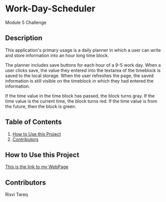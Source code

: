 # Work-Day-Scheduler
Module 5 Challenge
## Description
This application's primary usage is a daily planner in which a user can write and store information into an hour long time block.

The planner includes save buttons for each hour of a 9-5 work day. When a user clicks save, the value they entered into the textarea of the timeblock is saved to the local storage. When the user refreshes the page, the saved information is still visible on the timeblock in which they had entered the information.

If the time value in the time block has passed, the block turns gray. If the time value is the current time, the block turns red. If the time value is from the future, then the block is green.
## Table of Contents
<nav>
    <ol>
        <li><a href="#How to Use this Project">How to Use this Project</a></li>
        <li><a href="#Contributors">Contributors</a></li>
    </ol>
</nav>

## How to Use this Project
<a href="https://ivsir.github.io/Work-Day-Scheduler/">This is the link to my WebPage</a>

## Contributors
Risvi Tareq